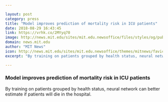 ```yaml
---

layout: post
category: press
title: "Model improves prediction of mortality risk in ICU patients"
date: 2018-08-29 16:43:45
link: https://vrhk.co/2MYyq70
image: http://news.mit.edu/sites/mit.edu.newsoffice/files/styles/og/public/images/2018/MIT-Predicting-Mortality.jpg
domain: news.mit.edu
author: "MIT News"
icon: http://news.mit.edu/sites/mit.edu.newsoffice/themes/mitnews/favicon.ico
excerpt: "By training on patients grouped by health status, neural network can better estimate if patients will die in the hospital."

---
```


### Model improves prediction of mortality risk in ICU patients

By training on patients grouped by health status, neural network can better estimate if patients will die in the hospital.